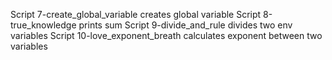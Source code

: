 Script 7-create_global_variable creates global variable
Script 8-true_knowledge prints sum
Script 9-divide_and_rule divides two env variables
Script 10-love_exponent_breath calculates exponent between two variables
